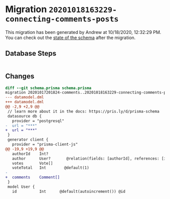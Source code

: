 # Migration `20201018163229-connecting-comments-posts`

This migration has been generated by Andrew at 10/18/2020, 12:32:29 PM.
You can check out the [state of the schema](./schema.prisma) after the migration.

## Database Steps

```sql

```

## Changes

```diff
diff --git schema.prisma schema.prisma
migration 20201017201824-comments..20201018163229-connecting-comments-posts
--- datamodel.dml
+++ datamodel.dml
@@ -2,9 +2,9 @@
 // learn more about it in the docs: https://pris.ly/d/prisma-schema
 datasource db {
   provider = "postgresql"
-  url = "***"
+  url = "***"
 }
 generator client {
   provider = "prisma-client-js"
@@ -19,9 +19,9 @@
   authorId    Int?
   author      User?       @relation(fields: [authorId], references: [id])
   votes       Vote[]
   voteTotal   Int        @default(1)
-  
+  comments    Comment[]
 }
 model User {
   id          Int      @default(autoincrement()) @id
```


